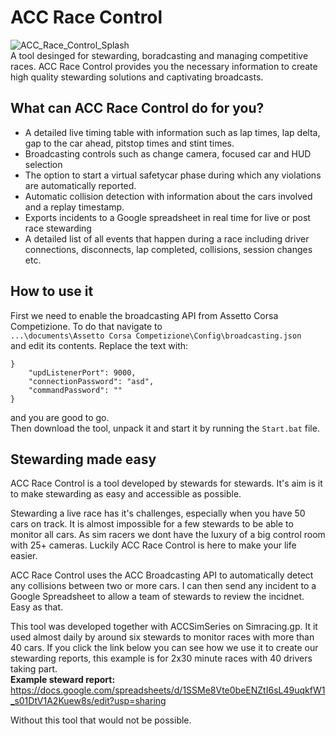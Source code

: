 # ACC Race Control 

![ACC_Race_Control_Splash](https://user-images.githubusercontent.com/25527438/136245742-6fff957b-a8af-42ce-8ab9-ff7da8820480.png)  
A tool desinged for stewarding, boradcasting and managing competitive races.
ACC Race Control provides you the necessary information to create high quality stewarding solutions and captivating broadcasts.

## What can ACC Race Control do for you?
- A detailed live timing table with information such as lap times, lap delta, gap to the car ahead, pitstop times and stint times.
- Broadcasting controls such as change camera, focused car and HUD selection
- The option to start a virtual safetycar phase during which any violations are automatically reported.
- Automatic collision detection with information about the cars involved and a replay timestamp.
- Exports incidents to a Google spreadsheet in real time for live or post race stewarding
- A detailed list of all events that happen during a race including driver connections, disconnects, lap completed, collisions, session changes etc.

## How to use it
First we need to enable the broadcasting API from Assetto Corsa Competizione.
To do that navigate to  
`...\documents\Assetto Corsa Competizione\Config\broadcasting.json`  
and edit its contents.
Replace the text with:
```
}
    "updListenerPort": 9000,
    "connectionPassword": "asd",
    "commandPassword": ""
}
```
and you are good to go.  
Then download the tool, unpack it and start it by running the `Start.bat` file.

## Stewarding made easy
ACC Race Control is a tool developed by stewards for stewards. It's aim is it to make stewarding as easy and accessible as possible.

Stewarding a live race has it's challenges, especially when you have 50 cars on track. It is almost impossible for a few stewards to be able to monitor all cars. As sim racers we dont have the luxury of a big control room with 25+ cameras. Luckily ACC Race Control is here to make your life easier.

ACC Race Control uses the ACC Broadcasting API to automatically detect any collisions between two or more cars. I can then send any incident to a Google Spreadsheet to allow a team of stewards to review the incidnet. Easy as that.  

This tool was developed together with ACCSimSeries on Simracing.gp. It it used almost daily by around six stewards to monitor races with more than 40 cars. If you click the link below you can see how we use it to create our stewarding reports, this example is for 2x30 minute races with 40 drivers taking part.  
**Example steward report:**  
https://docs.google.com/spreadsheets/d/1SSMe8Vte0beENZtI6sL49uqkfW1_s01DtV1A2Kuew8s/edit?usp=sharing

Without this tool that would not be possible.


